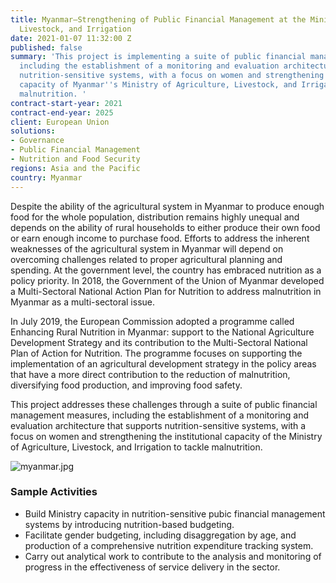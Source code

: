 ```yaml
---
title: Myanmar—Strengthening of Public Financial Management at the Ministry of Agriculture,
  Livestock, and Irrigation
date: 2021-01-07 11:32:00 Z
published: false
summary: 'This project is implementing a suite of public financial management measures,
  including the establishment of a monitoring and evaluation architecture that supports
  nutrition-sensitive systems, with a focus on women and strengthening the institutional
  capacity of Myanmar''s Ministry of Agriculture, Livestock, and Irrigation to tackle
  malnutrition. '
contract-start-year: 2021
contract-end-year: 2025
client: European Union
solutions:
- Governance
- Public Financial Management
- Nutrition and Food Security
regions: Asia and the Pacific
country: Myanmar
---
```


Despite the ability of the agricultural system in Myanmar to produce enough food for the whole population, distribution remains highly unequal and depends on the ability of rural households to either produce their own food or earn enough income to purchase food. Efforts to address the inherent weaknesses of the agricultural system in Myanmar will depend on overcoming challenges related to proper agricultural planning and spending. At the government level, the country has embraced nutrition as a policy priority. In 2018, the Government of the Union of Myanmar developed a Multi-Sectoral National Action Plan for Nutrition to address malnutrition in Myanmar as a multi-sectoral issue.

In July 2019, the European Commission adopted a programme called Enhancing Rural Nutrition in Myanmar: support to the National Agriculture Development Strategy and its contribution to the Multi-Sectoral National Plan of Action for Nutrition. The programme focuses on supporting the implementation of an agricultural development strategy in the policy areas that have a more direct contribution to the reduction of malnutrition, diversifying food production, and improving food safety.

This project addresses these challenges through a suite of public financial management measures, including the establishment of a monitoring and evaluation architecture that supports nutrition-sensitive systems, with a focus on women and strengthening the institutional capacity of the Ministry of Agriculture, Livestock, and Irrigation to tackle malnutrition.

![myanmar.jpg](/uploads/myanmar.jpg)

### Sample Activities

* Build Ministry capacity in nutrition-sensitive pubic financial management systems by introducing nutrition-based budgeting.
* Facilitate gender budgeting, including disaggregation by age, and production of a comprehensive nutrition expenditure tracking system.
* Carry out analytical work to contribute to the analysis and monitoring of progress in the effectiveness of service delivery in the sector.
